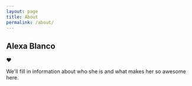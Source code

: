 ```yaml
---
layout: page
title: About
permalink: /about/
---
```


## Alexa Blanco
:heart:

We'll fill in information about who she is and what makes her so awesome here.
